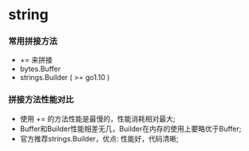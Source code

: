 # string


### 常用拼接方法

* += 来拼接
* bytes.Buffer
* strings.Builder ( >= go1.10 )

### 拼接方法性能对比

* 使用 += 的方法性能是最慢的，性能消耗相对最大;
* Buffer和Builder性能相差无几，Builder在内存的使用上要略优于Buffer;
* 官方推荐strings.Builder，优点: 性能好，代码清晰;
